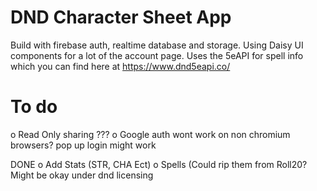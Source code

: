 # DND Character Sheet App

Build with firebase auth, realtime database and storage. Using Daisy UI components for a lot of the account page. Uses the 5eAPI for spell info which you can find here at https://www.dnd5eapi.co/   

# To do
o Read Only sharing ???
o Google auth wont work on non chromium browsers? pop up login might work


DONE 
o Add Stats (STR, CHA Ect)
o Spells (Could rip them from Roll20? Might be okay under dnd licensing 

